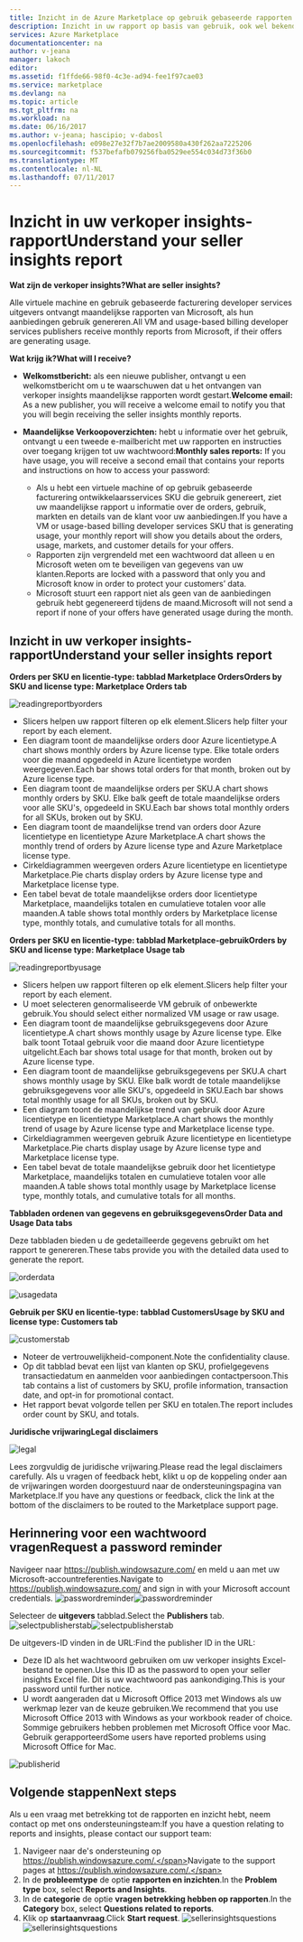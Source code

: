 ```yaml
---
title: Inzicht in de Azure Marketplace op gebruik gebaseerde rapporten en verkoper insights reporting | Microsoft Docs
description: Inzicht in uw rapport op basis van gebruik, ook wel bekend als een verkoper insights rapport als een verkoper op Azure Marketplace
services: Azure Marketplace
documentationcenter: na
author: v-jeana
manager: lakoch
editor: 
ms.assetid: f1ffde66-98f0-4c3e-ad94-fee1f97cae03
ms.service: marketplace
ms.devlang: na
ms.topic: article
ms.tgt_pltfrm: na
ms.workload: na
ms.date: 06/16/2017
ms.author: v-jeana; hascipio; v-dabosl
ms.openlocfilehash: e098e27e32f7b7ae2009580a430f262aa7225206
ms.sourcegitcommit: f537befafb079256fba0529ee554c034d73f36b0
ms.translationtype: MT
ms.contentlocale: nl-NL
ms.lasthandoff: 07/11/2017
---
```

# <a name="understand-your-seller-insights-report"></a><span data-ttu-id="af59b-103">Inzicht in uw verkoper insights-rapport</span><span class="sxs-lookup"><span data-stu-id="af59b-103">Understand your seller insights report</span></span>
<span data-ttu-id="af59b-104">**Wat zijn de verkoper insights?**</span><span class="sxs-lookup"><span data-stu-id="af59b-104">**What are seller insights?**</span></span>

<span data-ttu-id="af59b-105">Alle virtuele machine en gebruik gebaseerde facturering developer services uitgevers ontvangt maandelijkse rapporten van Microsoft, als hun aanbiedingen gebruik genereren.</span><span class="sxs-lookup"><span data-stu-id="af59b-105">All VM and usage-based billing developer services publishers receive monthly reports from Microsoft, if their offers are generating usage.</span></span>

<span data-ttu-id="af59b-106">**Wat krijg ik?**</span><span class="sxs-lookup"><span data-stu-id="af59b-106">**What will I receive?**</span></span>

* <span data-ttu-id="af59b-107">**Welkomstbericht:** als een nieuwe publisher, ontvangt u een welkomstbericht om u te waarschuwen dat u het ontvangen van verkoper insights maandelijkse rapporten wordt gestart.</span><span class="sxs-lookup"><span data-stu-id="af59b-107">**Welcome email:** As a new publisher, you will receive a welcome email to notify you that you will begin receiving the seller insights monthly reports.</span></span>
* <span data-ttu-id="af59b-108">**Maandelijkse Verkoopoverzichten:** hebt u informatie over het gebruik, ontvangt u een tweede e-mailbericht met uw rapporten en instructies over toegang krijgen tot uw wachtwoord:</span><span class="sxs-lookup"><span data-stu-id="af59b-108">**Monthly sales reports:**  If you have usage, you will receive a second email that contains your reports and instructions on how to access your password:</span></span>

  * <span data-ttu-id="af59b-109">Als u hebt een virtuele machine of op gebruik gebaseerde facturering ontwikkelaarsservices SKU die gebruik genereert, ziet uw maandelijkse rapport u informatie over de orders, gebruik, markten en details van de klant voor uw aanbiedingen.</span><span class="sxs-lookup"><span data-stu-id="af59b-109">If you have a VM or usage-based billing developer services SKU that is generating usage, your monthly report will show you details about the orders, usage, markets, and customer details for your offers.</span></span>
  * <span data-ttu-id="af59b-110">Rapporten zijn vergrendeld met een wachtwoord dat alleen u en Microsoft weten om te beveiligen van gegevens van uw klanten.</span><span class="sxs-lookup"><span data-stu-id="af59b-110">Reports are locked with a password that only you and Microsoft know in order to protect your customers’ data.</span></span>
  * <span data-ttu-id="af59b-111">Microsoft stuurt een rapport niet als geen van de aanbiedingen gebruik hebt gegenereerd tijdens de maand.</span><span class="sxs-lookup"><span data-stu-id="af59b-111">Microsoft will not send a report if none of your offers have generated usage during the month.</span></span>

## <a name="understand-your-seller-insights-report"></a><span data-ttu-id="af59b-112">Inzicht in uw verkoper insights-rapport</span><span class="sxs-lookup"><span data-stu-id="af59b-112">Understand your seller insights report</span></span>
<span data-ttu-id="af59b-113">**Orders per SKU en licentie-type: tabblad Marketplace Orders**</span><span class="sxs-lookup"><span data-stu-id="af59b-113">**Orders by SKU and license type:  Marketplace Orders tab**</span></span>

![readingreportbyorders][2]

* <span data-ttu-id="af59b-115">Slicers helpen uw rapport filteren op elk element.</span><span class="sxs-lookup"><span data-stu-id="af59b-115">Slicers help filter your report by each element.</span></span>
* <span data-ttu-id="af59b-116">Een diagram toont de maandelijkse orders door Azure licentietype.</span><span class="sxs-lookup"><span data-stu-id="af59b-116">A chart shows monthly orders by Azure license type.</span></span> <span data-ttu-id="af59b-117">Elke totale orders voor die maand opgedeeld in Azure licentietype worden weergegeven.</span><span class="sxs-lookup"><span data-stu-id="af59b-117">Each bar shows total orders for that month, broken out by Azure license type.</span></span>
* <span data-ttu-id="af59b-118">Een diagram toont de maandelijkse orders per SKU.</span><span class="sxs-lookup"><span data-stu-id="af59b-118">A chart shows monthly orders by SKU.</span></span> <span data-ttu-id="af59b-119">Elke balk geeft de totale maandelijkse orders voor alle SKU's, opgedeeld in SKU.</span><span class="sxs-lookup"><span data-stu-id="af59b-119">Each bar shows total monthly orders for all SKUs, broken out by SKU.</span></span>
* <span data-ttu-id="af59b-120">Een diagram toont de maandelijkse trend van orders door Azure licentietype en licentietype Azure Marketplace.</span><span class="sxs-lookup"><span data-stu-id="af59b-120">A chart shows the monthly trend of orders by Azure license type and Azure Marketplace license type.</span></span>
* <span data-ttu-id="af59b-121">Cirkeldiagrammen weergeven orders Azure licentietype en licentietype Marketplace.</span><span class="sxs-lookup"><span data-stu-id="af59b-121">Pie charts display orders by Azure license type and Marketplace license type.</span></span>
* <span data-ttu-id="af59b-122">Een tabel bevat de totale maandelijkse orders door licentietype Marketplace, maandelijks totalen en cumulatieve totalen voor alle maanden.</span><span class="sxs-lookup"><span data-stu-id="af59b-122">A table shows total monthly orders by Marketplace license type, monthly totals, and cumulative totals for all months.</span></span>

<span data-ttu-id="af59b-123">**Orders per SKU en licentie-type: tabblad Marketplace-gebruik**</span><span class="sxs-lookup"><span data-stu-id="af59b-123">**Orders by SKU and license type:  Marketplace Usage tab**</span></span>

![readingreportbyusage][3]

* <span data-ttu-id="af59b-125">Slicers helpen uw rapport filteren op elk element.</span><span class="sxs-lookup"><span data-stu-id="af59b-125">Slicers help filter your report by each element.</span></span>
* <span data-ttu-id="af59b-126">U moet selecteren genormaliseerde VM gebruik of onbewerkte gebruik.</span><span class="sxs-lookup"><span data-stu-id="af59b-126">You should select either normalized VM usage or raw usage.</span></span>
* <span data-ttu-id="af59b-127">Een diagram toont de maandelijkse gebruiksgegevens door Azure licentietype.</span><span class="sxs-lookup"><span data-stu-id="af59b-127">A chart shows monthly usage by Azure license type.</span></span> <span data-ttu-id="af59b-128">Elke balk toont Totaal gebruik voor die maand door Azure licentietype uitgelicht.</span><span class="sxs-lookup"><span data-stu-id="af59b-128">Each bar shows total usage for that month, broken out by Azure license type.</span></span>
* <span data-ttu-id="af59b-129">Een diagram toont de maandelijkse gebruiksgegevens per SKU.</span><span class="sxs-lookup"><span data-stu-id="af59b-129">A chart shows monthly usage by SKU.</span></span> <span data-ttu-id="af59b-130">Elke balk wordt de totale maandelijkse gebruiksgegevens voor alle SKU's, opgedeeld in SKU.</span><span class="sxs-lookup"><span data-stu-id="af59b-130">Each bar shows total monthly usage for all SKUs, broken out by SKU.</span></span>
* <span data-ttu-id="af59b-131">Een diagram toont de maandelijkse trend van gebruik door Azure licentietype en licentietype Marketplace.</span><span class="sxs-lookup"><span data-stu-id="af59b-131">A chart shows the monthly trend of usage by Azure license type and Marketplace license type.</span></span>
* <span data-ttu-id="af59b-132">Cirkeldiagrammen weergeven gebruik Azure licentietype en licentietype Marketplace.</span><span class="sxs-lookup"><span data-stu-id="af59b-132">Pie charts display usage by Azure license type and Marketplace license type.</span></span>
* <span data-ttu-id="af59b-133">Een tabel bevat de totale maandelijkse gebruik door het licentietype Marketplace, maandelijks totalen en cumulatieve totalen voor alle maanden.</span><span class="sxs-lookup"><span data-stu-id="af59b-133">A table shows total monthly usage by Marketplace license type, monthly totals, and cumulative totals for all months.</span></span>

<span data-ttu-id="af59b-134">**Tabbladen ordenen van gegevens en gebruiksgegevens**</span><span class="sxs-lookup"><span data-stu-id="af59b-134">**Order Data and Usage Data tabs**</span></span>

<span data-ttu-id="af59b-135">Deze tabbladen bieden u de gedetailleerde gegevens gebruikt om het rapport te genereren.</span><span class="sxs-lookup"><span data-stu-id="af59b-135">These tabs provide you with the detailed data used to generate the report.</span></span>

![orderdata][4]

![usagedata][5]

<span data-ttu-id="af59b-138">**Gebruik per SKU en licentie-type: tabblad Customers**</span><span class="sxs-lookup"><span data-stu-id="af59b-138">**Usage by SKU and license type:  Customers tab**</span></span>

![customerstab][6]

* <span data-ttu-id="af59b-140">Noteer de vertrouwelijkheid-component.</span><span class="sxs-lookup"><span data-stu-id="af59b-140">Note the confidentiality clause.</span></span>
* <span data-ttu-id="af59b-141">Op dit tabblad bevat een lijst van klanten op SKU, profielgegevens transactiedatum en aanmelden voor aanbiedingen contactpersoon.</span><span class="sxs-lookup"><span data-stu-id="af59b-141">This tab contains a list of customers by SKU, profile information, transaction date, and opt-in for promotional contact.</span></span>
* <span data-ttu-id="af59b-142">Het rapport bevat volgorde tellen per SKU en totalen.</span><span class="sxs-lookup"><span data-stu-id="af59b-142">The report includes order count by SKU, and totals.</span></span>

<span data-ttu-id="af59b-143">**Juridische vrijwaring**</span><span class="sxs-lookup"><span data-stu-id="af59b-143">**Legal disclaimers**</span></span>

![legal][1]

<span data-ttu-id="af59b-145">Lees zorgvuldig de juridische vrijwaring.</span><span class="sxs-lookup"><span data-stu-id="af59b-145">Please read the legal disclaimers carefully.</span></span> <span data-ttu-id="af59b-146">Als u vragen of feedback hebt, klikt u op de koppeling onder aan de vrijwaringen worden doorgestuurd naar de ondersteuningspagina van Marketplace.</span><span class="sxs-lookup"><span data-stu-id="af59b-146">If you have any questions or feedback, click the link at the bottom of the disclaimers to be routed to the Marketplace support page.</span></span>

## <a name="request-a-password-reminder"></a><span data-ttu-id="af59b-147">Herinnering voor een wachtwoord vragen</span><span class="sxs-lookup"><span data-stu-id="af59b-147">Request a password reminder</span></span>
<span data-ttu-id="af59b-148">Navigeer naar https://publish.windowsazure.com/ en meld u aan met uw Microsoft-accountreferenties.</span><span class="sxs-lookup"><span data-stu-id="af59b-148">Navigate to https://publish.windowsazure.com/ and sign in with your Microsoft account credentials.</span></span>
<span data-ttu-id="af59b-149">![passwordreminder][7]</span><span class="sxs-lookup"><span data-stu-id="af59b-149">![passwordreminder][7]</span></span>

<span data-ttu-id="af59b-150">Selecteer de **uitgevers** tabblad.</span><span class="sxs-lookup"><span data-stu-id="af59b-150">Select the **Publishers** tab.</span></span>
<span data-ttu-id="af59b-151">![selectpublisherstab][8]</span><span class="sxs-lookup"><span data-stu-id="af59b-151">![selectpublisherstab][8]</span></span>

<span data-ttu-id="af59b-152">De uitgevers-ID vinden in de URL:</span><span class="sxs-lookup"><span data-stu-id="af59b-152">Find the publisher ID in the URL:</span></span>

* <span data-ttu-id="af59b-153">Deze ID als het wachtwoord gebruiken om uw verkoper insights Excel-bestand te openen.</span><span class="sxs-lookup"><span data-stu-id="af59b-153">Use this ID as the password to open your seller insights Excel file.</span></span>
  <span data-ttu-id="af59b-154">Dit is uw wachtwoord pas aankondiging.</span><span class="sxs-lookup"><span data-stu-id="af59b-154">This is your password until further notice.</span></span>
* <span data-ttu-id="af59b-155">U wordt aangeraden dat u Microsoft Office 2013 met Windows als uw werkmap lezer van de keuze gebruiken.</span><span class="sxs-lookup"><span data-stu-id="af59b-155">We recommend that you use Microsoft Office 2013 with Windows as your workbook reader of choice.</span></span>  <span data-ttu-id="af59b-156">Sommige gebruikers hebben problemen met Microsoft Office voor Mac. Gebruik gerapporteerd</span><span class="sxs-lookup"><span data-stu-id="af59b-156">Some users have reported problems using Microsoft Office for Mac.</span></span>

![publisherid][9]

## <a name="next-steps"></a><span data-ttu-id="af59b-158">Volgende stappen</span><span class="sxs-lookup"><span data-stu-id="af59b-158">Next steps</span></span>
<span data-ttu-id="af59b-159">Als u een vraag met betrekking tot de rapporten en inzicht hebt, neem contact op met ons ondersteuningsteam:</span><span class="sxs-lookup"><span data-stu-id="af59b-159">If you have a question relating to reports and insights, please contact our support team:</span></span>

1. <span data-ttu-id="af59b-160">Navigeer naar de's ondersteuning op https://publish.windowsazure.com/.</span><span class="sxs-lookup"><span data-stu-id="af59b-160">Navigate to the support pages at https://publish.windowsazure.com/.</span></span>
2. <span data-ttu-id="af59b-161">In de **probleemtype** de optie **rapporten en inzichten**.</span><span class="sxs-lookup"><span data-stu-id="af59b-161">In the **Problem type** box, select **Reports and Insights**.</span></span>
3. <span data-ttu-id="af59b-162">In de **categorie** de optie **vragen betrekking hebben op rapporten**.</span><span class="sxs-lookup"><span data-stu-id="af59b-162">In the **Category** box, select **Questions related to reports**.</span></span>
4. <span data-ttu-id="af59b-163">Klik op **startaanvraag**.</span><span class="sxs-lookup"><span data-stu-id="af59b-163">Click **Start request**.</span></span>
   <span data-ttu-id="af59b-164">![sellerinsightsquestions][10]</span><span class="sxs-lookup"><span data-stu-id="af59b-164">![sellerinsightsquestions][10]</span></span>

[1]: ./media/marketplace-publishing-report-seller-insights/legal.png
[2]: ./media/marketplace-publishing-report-seller-insights/readingreportbyorders.png
[3]: ./media/marketplace-publishing-report-seller-insights/readingreportbyusage.png
[4]: ./media/marketplace-publishing-report-seller-insights/orderdata.png
[5]: ./media/marketplace-publishing-report-seller-insights/usagedata.png
[6]: ./media/marketplace-publishing-report-seller-insights/customerstab.png
[7]: ./media/marketplace-publishing-report-seller-insights/passwordreminder.png
[8]: ./media/marketplace-publishing-report-seller-insights/selectpublisherstab.png
[9]: ./media/marketplace-publishing-report-seller-insights/publisherid.png
[10]: ./media/marketplace-publishing-report-seller-insights/sellerinsightsquestions.png

